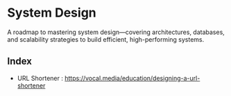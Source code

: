 # System Design

A roadmap to mastering system design—covering architectures, databases, and scalability strategies to build efficient, high-performing systems. 

## Index

- URL Shortener : https://vocal.media/education/designing-a-url-shortener
